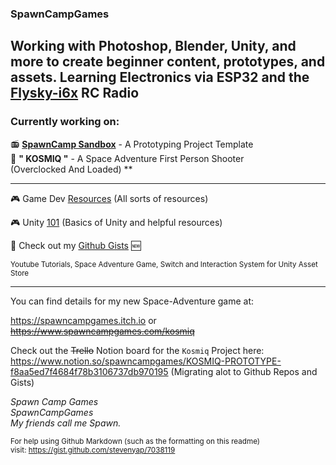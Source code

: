 ### SpawnCampGames
Working with Photoshop, Blender, Unity, and more to create beginner content, prototypes, and assets.
Learning Electronics via ESP32 and the [Flysky-i6x](https://github.com/SpawnCampGames/flysky-i6x) RC Radio
---
### Currently working on:</h2>
📻 [**SpawnCamp Sandbox**](https://www.github.com/spawncampgames/Sandbox) - A Prototyping Project Template  
👾 **" KOSMIQ "** - A Space Adventure First Person Shooter  
    (Overclocked And Loaded) **

---

🎮 Game Dev [Resources](https://github.com/spawncampgames/Resources) (All sorts of resources)

🎮 Unity [101](https://www.github.com/spawncampgames/101) (Basics of Unity and helpful resources)

📜 Check out my [Github Gists](https://gist.github.com/spawncampgames) 🆕


<sub>
Youtube Tutorials, Space Adventure Game, Switch and Interaction System for Unity Asset Store
</sub>

---


You can find details for my new Space-Adventure game at:  

https://spawncampgames.itch.io or  
~~https://www.spawncampgames.com/kosmiq~~  

Check out the ~~Trello~~ Notion board for the `Kosmiq` Project here:  
https://www.notion.so/spawncampgames/KOSMIQ-PROTOTYPE-f8aa5ed7f4684f78b3106737db970195
(Migrating alot to Github Repos and Gists)

*Spawn Camp Games  
SpawnCampGames  
My friends call me Spawn.*  

<sub>For help using Github Markdown (such as the formatting on this readme)  
visit: https://gist.github.com/stevenyap/7038119</sub>
